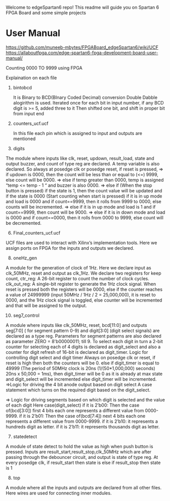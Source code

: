 Welcome to edgeSpartan6 repo!
This readme will guide you on Spartan 6 FPGA Board and some simple projects
# User Manual 
https://github.com/muneeb-mbytes/FPGABoard_edgeSpartan6/wiki/UCF
https://allaboutfpga.com/edge-spartan6-fpga-development-board-user-manual/


Counting 0000 TO 9999 using FPGA

Explaination on each file

1) bintobcd
   
   It is Binary to BCD(BInary Coded Decimal) conversion
   Double Dabble alogirithm is used.
   Iterated once for each bit in input number, if any BCD digit is >= 5, added three to it
   Then shifted one bit, and shift in proper bit from input end
   
3) counters_ucf.ucf
   
   In this file each pin which is assigned to input and outputs are mentioned
   
4) digits
   
The module where inputs like clk, reset, updown, result_load, state and output buzzer, and count of type reg are declared. 
A temp variable is also declared.
So always at posedge clk or posedge reset, if reset is pressed,
=> if updown is 0000, then the count will be less than or equal to (<=) 9999, else count will be 0000.
=> else if temp greater than 0000, temp is assigned “temp <= temp - 1 “ and buzzer is also 0000.
=> else if (When the stop button is pressed) if the state is 1, then the count value will be updated and if the state is 0000 
  (Start counting when start is pressed) if it is in up mode and load is 0000 and if count==9999, then it rolls from 9999 to 0000, else counts will be incremented.
=> else if it is in up mode and load is 1 and if count==9999, then count will be 9000.
=> else if it is in down mode and load is 0000 and if count==0000, then it rolls from 0000 to 9999, else count will be decremented.

6) Final_counters_ucf.ucf
   
UCF files are used to interact with Xilinx’s implementation tools. Here we assign ports on FPGA for the inputs and outputs we declared.

8) oneHz_gen
   
A module for the generation of clock of 1Hz. Here we declare input as clk_50MHz, reset and output as clk_1Hz.
We declare two registers for keep count,
ctr_reg: A 26-bit register to count the number of clock cycles.
clk_out_reg: A single-bit register to generate the 1Hz clock signal.
When reset is pressed both the registers will be 0000, 
else if the counter reaches a value of 24999999 (input 50MHz / 1Hz / 2 = 25,000,000), it is reset to 0000, and the 1Hz clock signal is toggled, 
else counter will be incremented and that will be assigned to the output.

10) seg7_control
    
A module where inputs like clk_50MHz, reset, bcd[11:0] and outputs seg[7:0] ( for segment pattern 0-9) and digit[3:0] 
(digit select signals) are declared as a type reg.
Parameters for segment patterns are also declared as parameter ZERO  = 8'b00000011; till 9.
To select each digit in turn a 2-bit counter for selecting each of 4 digits is declared as digit_select and also a counter 
for digit refresh of 16-bit is declared as digit_timer. 
Logic for controlling digit select and digit timer 
Always on posedge clk or reset, if reset is high then both the counters will be 0.
else if digit_timer is equal to 49999 (The period of 50MHz clock is 20ns       (1/(50*1,000,000) seconds) 20ns x 50,000 = 1ms),
then digit_timer will be 0 as it is already at max state and digit_select will be incremented else digit_timer will be incremented.
=>Logic for driving the 4 bit anode output based on digit select
A case statement which turns on the required digit based on the digit_select.

=> Logic for driving segments based on which digit is selected and the value of each digit
Here case(digit_select) 
if it is 2’b00:
Then the case of(bcd[3:0]) first 4 bits each one represents a different value from 0000-9999.
if it is 2’b01:
Then the case of(bcd[7:4]) next 4 bits each one represents a different value from 0000-9999.
if it is 2’b10: it represents a hundreds digit as  letter.
if it is 2’b11: it represents thousands digit as letter.

7) statedetect

A module of state detect to hold the value as high when push button is pressed.
Inputs are result_start,result_stop,clk_50MHz which are after passing through the debouncer circuit, and output is state of type reg.
At every posedge clk, if result_start then state is else if result_stop then state is 1

8) top
   
A module where all the inputs and outputs are declared from all other files. 
Here wires are used for connecting inner modules.



